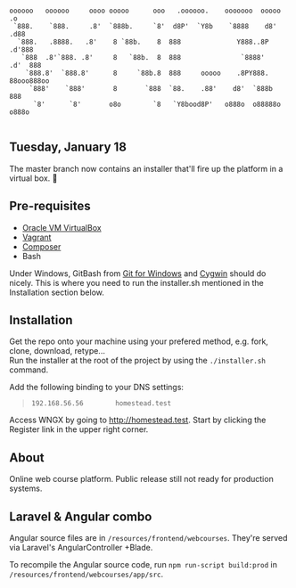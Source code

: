 ```

oooooo   oooooo     oooo ooooo      ooo   .oooooo.    ooooooo  ooooo            .o   
 `888.    `888.     .8'  `888b.     `8'  d8P'  `Y8b    `8888    d8'           .d88   
  `888.   .8888.   .8'    8 `88b.    8  888              Y888..8P           .d'888   
   `888  .8'`888. .8'     8   `88b.  8  888               `8888'          .d'  888   
    `888.8'  `888.8'      8     `88b.8  888     ooooo    .8PY888.         88ooo888oo 
     `888'    `888'       8       `888  `88.    .88'    d8'  `888b             888   
      `8'      `8'       o8o        `8   `Y8bood8P'   o888o  o88888o          o888o  
  
```

## Tuesday, January 18

The master branch now contains an installer that'll fire up the platform in a virtual box. 🚀


## Pre-requisites

- [Oracle VM VirtualBox](https://www.virtualbox.org/)
- [Vagrant](https://www.vagrantup.com/vmware/downloads)
- [Composer](https://getcomposer.org/)
- Bash

Under Windows, GitBash from [Git for Windows](https://gitforwindows.org/) and [Cygwin](https://www.cygwin.com/) should do nicely. This is where you need to run the installer.sh mentioned in the Installation section below.

## Installation

Get the repo onto your machine using your prefered method, e.g. fork, clone, download, retype...  
Run the installer at the root of the project by using the `./installer.sh` command.  

Add the following binding to your DNS settings:  
> `192.168.56.56        homestead.test`

Access WNGX by going to http://homestead.test.
Start by clicking the Register link in the upper right corner.


## About

Online web course platform. Public release still not ready for production systems.
  
  


## Laravel & Angular combo

Angular source files are in `/resources/frontend/webcourses`. They're served via Laravel's AngularController +Blade.

To recompile the Angular source code, run `npm run-script build:prod` in `/resources/frontend/webcourses/app/src`.
